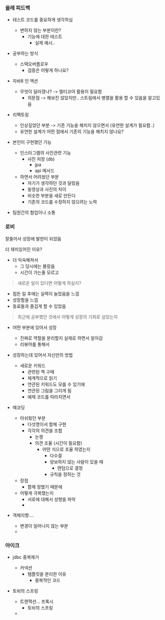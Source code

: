 ### 올레 피드백

- 테스트 코드를 중요하게 생각하심
    - 변하지 않는 부분이란?
        - 기능에 대한 테스트
            - 실제 예시..
- 공부하는 방식
    - 스택오버플로우
        - 검증은 어떻게 하나요?
- 자바8 인 액션
    - 무엇이 달라졌나?
        -> 멀티코어 활용이 필요함
        - 의문점 -> 해보진 않았지만.. 스트림에서 병렬을 활용 할 수 있음을 알고있음
- 리팩토링
    - 인상깊었던 부분 -> 기존 기능을 해치지 않으면서 (유연한 설계가 필요함..)
    - 유연한 설계가 어떤 점에서 기존의 기능을 해치지 않나요?
    
- 본인이 구현했던 기능
    - 인스타그램의 사진관련 기능
        - 사진 저장 (db)
            - jpa
            - api 메서드
    - 하면서 어려웠던 부분
        - 자기가 생각하던 것과 달랐음
        - 동영상과 사진의 차이
        - 비슷한 부분을 새로 만든다
        - 기존의 코드를 수정하지 않으려는 노력
- 팀원간의 협업이나 소통

### 로비
잘들어서 성장에 발판이 되었음

더 재미있어진 이유?
- 더 익숙해져서
    - 그 당시에는 몰랐음
    - 시간이 가는줄 모르고

> 새로운 일이 있다면 어떻게 하실지?
- 힘든 일 후에는 실력이 늘었음을 느낌
- 성장함을 느낌
- 동료들과 즐겁게 할 수 있었음

> 최근에 공부했던 것에서 어떻게 성장의 기회로 삼았는지

- 어떤 부분에 있어서 성장
    - 진짜로 역할을 분리할지 실제로 하면서 알아감
    - 리뷰어를 통해서
- 성장하는데 있어서 자신만의 방법
    - 새로운 키워드
        - 관련된 책 구매
        - 체계적으로 읽기
        - 연관된 키워드도 모를 수 있기에
        - 연관된 그림을 그리게 됨
        - 예제 코드를 따라치면서

- 떼코딩
    - 아쉬웠던 부분
        - 다섯명이서 함께 구현
        - 각각의 의견을 조합
            - 논쟁
            - 의견 조율 (시간이 필요함)
                - 어떤 식으로 조율 하였는지
                    - 다수결
                    - 양보하지 않는 사람이 있을 때
                        - 랜덤으로 결정
                    - 규칙을 정하는 것
    - 장점
        - 함께 정했기 때문에
    - 어떻게 극복했는지
        - 서로에 대해서 성향을 파악
        - 


- 객체지향....
    - 변경이 일어나지 않는 부분
    - 

### 아이크
- jdbc 중복제거
    - 커넥션
        - 템플릿을 분리한 이유
            - 중복적인 코드

- 토비의 스프링
    - 트랜잭션... 프록시
        - 토비의 스프링
    - 